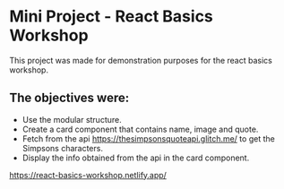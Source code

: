 # Mini Project - React Basics Workshop

This project was made for demonstration purposes for the react basics workshop.

## The objectives were:

- Use the modular structure.
- Create a card component that contains name, image and quote.
- Fetch from the api https://thesimpsonsquoteapi.glitch.me/ to get the Simpsons characters.
- Display the info obtained from the api in the card component.

https://react-basics-workshop.netlify.app/
